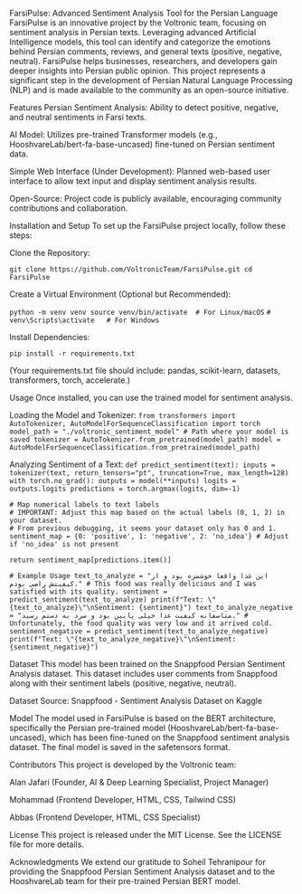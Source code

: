 FarsiPulse: Advanced Sentiment Analysis Tool for the Persian Language
FarsiPulse is an innovative project by the Voltronic team, focusing on sentiment analysis in Persian texts. Leveraging advanced Artificial Intelligence models, this tool can identify and categorize the emotions behind Persian comments, reviews, and general texts (positive, negative, neutral). FarsiPulse helps businesses, researchers, and developers gain deeper insights into Persian public opinion. This project represents a significant step in the development of Persian Natural Language Processing (NLP) and is made available to the community as an open-source initiative.

Features
Persian Sentiment Analysis: Ability to detect positive, negative, and neutral sentiments in Farsi texts.

AI Model: Utilizes pre-trained Transformer models (e.g., HooshvareLab/bert-fa-base-uncased) fine-tuned on Persian sentiment data.

Simple Web Interface (Under Development): Planned web-based user interface to allow text input and display sentiment analysis results.

Open-Source: Project code is publicly available, encouraging community contributions and collaboration.

Installation and Setup
To set up the FarsiPulse project locally, follow these steps:

Clone the Repository:

`git clone https://github.com/VoltronicTeam/FarsiPulse.git
cd FarsiPulse`

Create a Virtual Environment (Optional but Recommended):

`python -m venv venv
source venv/bin/activate  # For Linux/macOS`
`# venv\Scripts\activate   # For Windows`

Install Dependencies:

`pip install -r requirements.txt`

(Your requirements.txt file should include: pandas, scikit-learn, datasets, transformers, torch, accelerate.)

Usage
Once installed, you can use the trained model for sentiment analysis.

Loading the Model and Tokenizer:
`from transformers import AutoTokenizer, AutoModelForSequenceClassification
import torch
model_path = "./voltronic_sentiment_model" # Path where your model is saved
tokenizer = AutoTokenizer.from_pretrained(model_path)
model = AutoModelForSequenceClassification.from_pretrained(model_path)`

Analyzing Sentiment of a Text:
`def predict_sentiment(text):
    inputs = tokenizer(text, return_tensors="pt", truncation=True, max_length=128)
    with torch.no_grad():
        outputs = model(**inputs)
    logits = outputs.logits
    predictions = torch.argmax(logits, dim=-1)`
    
    # Map numerical labels to text labels
    # IMPORTANT: Adjust this map based on the actual labels (0, 1, 2) in your dataset.
    # From previous debugging, it seems your dataset only has 0 and 1.
    sentiment_map = {0: 'positive', 1: 'negative', 2: 'no_idea'} # Adjust if 'no_idea' is not present
    
    return sentiment_map[predictions.item()]

`# Example Usage
text_to_analyze = "این غذا واقعا خوشمزه بود و از کیفیتش راضی بودم." # This food was really delicious and I was satisfied with its quality.
sentiment = predict_sentiment(text_to_analyze)
print(f"Text: \"{text_to_analyze}\"\nSentiment: {sentiment}")
text_to_analyze_negative = "متاسفانه کیفیت غذا خیلی پایین بود و سرد به دستم رسید." # Unfortunately, the food quality was very low and it arrived cold.
sentiment_negative = predict_sentiment(text_to_analyze_negative)
print(f"Text: \"{text_to_analyze_negative}\"\nSentiment: {sentiment_negative}")`

Dataset
This model has been trained on the Snappfood Persian Sentiment Analysis dataset. This dataset includes user comments from Snappfood along with their sentiment labels (positive, negative, neutral).

Dataset Source: Snappfood - Sentiment Analysis Dataset on Kaggle

Model
The model used in FarsiPulse is based on the BERT architecture, specifically the Persian pre-trained model (HooshvareLab/bert-fa-base-uncased), which has been fine-tuned on the Snappfood sentiment analysis dataset. The final model is saved in the safetensors format.

Contributors
This project is developed by the Voltronic team:

Alan Jafari (Founder, AI & Deep Learning Specialist, Project Manager)

Mohammad (Frontend Developer, HTML, CSS, Tailwind CSS)

Abbas (Frontend Developer, HTML, CSS Specialist)

License
This project is released under the MIT License. See the LICENSE file for more details.

Acknowledgments
We extend our gratitude to Soheil Tehranipour for providing the Snappfood Persian Sentiment Analysis dataset and to the HooshvareLab team for their pre-trained Persian BERT model.
